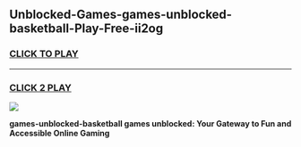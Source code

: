 
## Unblocked-Games-games-unblocked-basketball-Play-Free-ii2og
<h3>
<a href="https://premium76.site?title=games-unblocked-basketball&ref=21A">CLICK TO PLAY</a></h3>
<hr>

<h3>
<a href="https://premium76.site?title=games-unblocked-basketball&ref=21A">CLICK 2 PLAY</a>
  
</h3>

<a href="https://premium76.site?title=games-unblocked-basketball&ref=21A"><img src="https://clearcache.store/games.png"></a>


**games-unblocked-basketball games unblocked: Your Gateway to Fun and Accessible Online Gaming**
